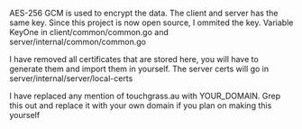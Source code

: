 AES-256 GCM is used to encrypt the data. The client and server has the same key. Since this project is now open source, I ommited the key. Variable KeyOne in client/common/common.go and server/internal/common/common.go

I have removed all certificates that are stored here, you will have to generate them and import them in yourself. The server certs will go in server/internal/server/local-certs

I have replaced any mention of touchgrass.au with YOUR_DOMAIN. Grep this out and replace it with your own domain if you plan on making this yourself
